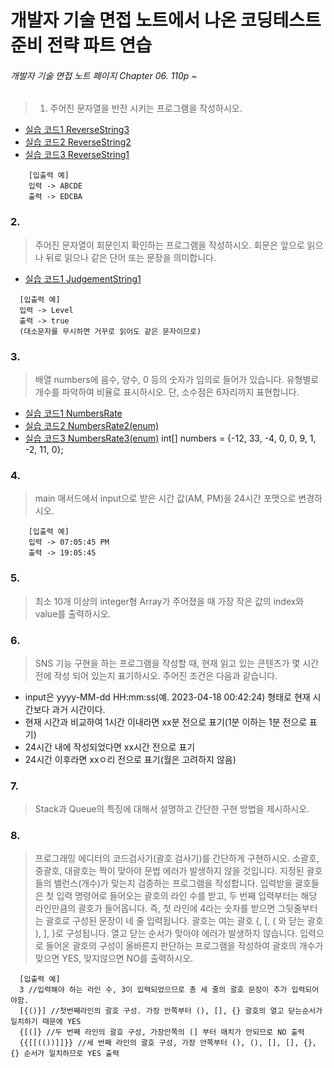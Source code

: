# 개발자 기술 면접 노트에서 나온 코딩테스트 준비 전략 파트 연습
###### 개발자 기술 면접 노트 페이지 Chapter 06. 110p ~

> 1. 주어진 문자열을 반전 시키는 프로그램을 작성하시오.
  * [실습 코드1 ReverseString3](./ReverseString3.java)
  * [실습 코드2 ReverseString2](./ReverseString2.java)
  * [실습 코드3 ReverseString1](./ReverseString.java)

```
    [입출력 예]
    입력 -> ABCDE
    출력 -> EDCBA
```

### 2.
> 주어진 문자열이 회문인지 확인하는 프로그램을 작성하시오. 회문은 앞으로 읽으나 뒤로 읽으나 같은 단어 또는 문장을 의미합니다. 
  * [실습 코드1 JudgementString1](./JudgementString.java)
```
  [입출력 예]
  입력 -> Level
  출력 -> true
  (대소문자를 무시하면 거꾸로 읽어도 같은 문자이므로)
```

### 3.
> 배열 numbers에 음수, 양수, 0 등의 숫자가 임의로 들어가 있습니다. 유형별로 개수를 파악하여 비율로 표시하시오. 단, 소수점은 6자리까지 표현합니다.
   * [실습 코드1 NumbersRate](./NumbersRate.java)
   * [실습 코드2 NumbersRate2(enum)](./NumbersRate2.java)
   * [실습 코드3 NumbersRate3(enum)](./NumbersRate3.java)
int[] numbers = {-12, 33, -4, 0, 0, 9, 1, -2, 11, 0};



### 4.
> main 매서드에서 input으로 받은 시간 값(AM, PM)을 24시간 포맷으로 변경하시오.
```
    [입출력 예]
    입력 -> 07:05:45 PM
    출력 -> 19:05:45
```

### 5. 
> 최소 10개 이상의 integer형 Array가 주어졌을 때 가장 작은 값의 index와 value를 출력하시오.


### 6.
> SNS 기능 구현을 하는 프로그램을 작성할 때, 현재 읽고 있는 콘텐츠가 몇 시간 전에 작성 되어 있는지 표기하시오. 주어진 조건은 다음과 같습니다.
- input은 yyyy-MM-dd HH:mm:ss(예. 2023-04-18 00:42:24) 형태로 현재 시간보다 과거 시간이다.
- 현재 시간과 비교하여 1시간 이내라면 xx분 전으로 표기(1분 이하는 1분 전으로 표기)
- 24시간 내에 작성되었다면 xx시간 전으로 표기
- 24시간 이후라면 xxㅇ리 전으로 표기(월은 고려하지 않음)

### 7.
> Stack과 Queue의 특징에 대해서 설명하고 간단한 구현 방법을 제시하시오.

### 8.
> 프로그래밍 에디터의 코드검사기(괄호 검사기)를 간단하게 구현하시오. 소괄호, 중괄호, 대괄호는 짝이 맞아야 문법 에러가 발생하지 않을 것입니다. 지정된 괄호들의 밸런스(개수)가 맞는지 검증하는 프로그램을 작성합니다. 입력받을 괄호들은 첫 입력 명령어로 들어오는 괄호의 라인 수를 받고, 두 번째 입력부터는 해당 라인만큼의 괄호가 들어옵니다. 즉, 첫 라인에 4라는 숫자를 받으면 그뒷줄부터는 괄호로 구성된 문장이 네 줄 입력됩니다.
괄호는 여는 괄호 {, [, ( 와 닫는 괄호 ), ], }로 구성됩니다. 열고 닫는 순서가 맞아야 에러가 발생하지 않습니다. 입력으로 들어온 괄호의 구성이 올바른지 판단하는 프로그램을 작성하여 괄호의 개수가 맞으면 YES, 맞지않으면 NO를 출력하시오.
>
```
  [입출력 예]
  3 //입력해야 하는 라인 수, 3이 입력되었으므로 총 세 줄의 괄호 문장이 추가 입력되어야함.
  [{()}] //첫번째라인의 괄호 구성. 가장 안쪽부터 (), [], {} 괄호의 열고 닫는순서가 일치하기 때문에 YES
  {[(]} //두 번째 라인의 괄호 구성, 가장안쪽의 (] 부터 매치가 안되므로 NO 출력
  {{[[(())]]}} //세 번째 라인의 괄호 구성, 가장 안쪽부터 (), (), [], [], {}, {} 순서가 일치하므로 YES 출력
```
